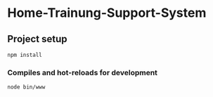 # Home-Trainung-Support-System
## Project setup
```
npm install
```

### Compiles and hot-reloads for development
```
node bin/www
```
